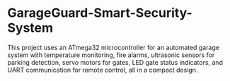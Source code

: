 # GarageGuard-Smart-Security-System
This project uses an ATmega32 microcontroller for an automated garage system with temperature monitoring, fire alarms, ultrasonic sensors for parking detection, servo motors for gates, LED gate status indicators, and UART communication for remote control, all in a compact design.
